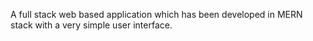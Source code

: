 A full stack web based application which has been developed in MERN stack with a very simple user interface.


